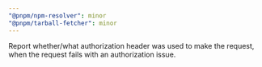 ```yaml
---
"@pnpm/npm-resolver": minor
"@pnpm/tarball-fetcher": minor
---
```


Report whether/what authorization header was used to make the request, when the request fails with an authorization issue.
